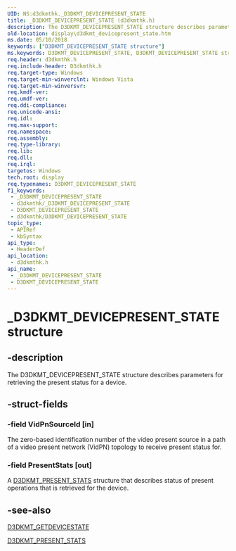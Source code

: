 ```yaml
---
UID: NS:d3dkmthk._D3DKMT_DEVICEPRESENT_STATE
title: _D3DKMT_DEVICEPRESENT_STATE (d3dkmthk.h)
description: The D3DKMT_DEVICEPRESENT_STATE structure describes parameters for retrieving the present status for a device.
old-location: display\d3dkmt_devicepresent_state.htm
ms.date: 05/10/2018
keywords: ["D3DKMT_DEVICEPRESENT_STATE structure"]
ms.keywords: D3DKMT_DEVICEPRESENT_STATE, D3DKMT_DEVICEPRESENT_STATE structure [Display Devices], OpenGL_Structs_d1f2fcff-dfb8-411f-a4f8-4016924b4ebd.xml, _D3DKMT_DEVICEPRESENT_STATE, d3dkmthk/D3DKMT_DEVICEPRESENT_STATE, display.d3dkmt_devicepresent_state
req.header: d3dkmthk.h
req.include-header: D3dkmthk.h
req.target-type: Windows
req.target-min-winverclnt: Windows Vista
req.target-min-winversvr: 
req.kmdf-ver: 
req.umdf-ver: 
req.ddi-compliance: 
req.unicode-ansi: 
req.idl: 
req.max-support: 
req.namespace: 
req.assembly: 
req.type-library: 
req.lib: 
req.dll: 
req.irql: 
targetos: Windows
tech.root: display
req.typenames: D3DKMT_DEVICEPRESENT_STATE
f1_keywords:
 - _D3DKMT_DEVICEPRESENT_STATE
 - d3dkmthk/_D3DKMT_DEVICEPRESENT_STATE
 - D3DKMT_DEVICEPRESENT_STATE
 - d3dkmthk/D3DKMT_DEVICEPRESENT_STATE
topic_type:
 - APIRef
 - kbSyntax
api_type:
 - HeaderDef
api_location:
 - d3dkmthk.h
api_name:
 - _D3DKMT_DEVICEPRESENT_STATE
 - D3DKMT_DEVICEPRESENT_STATE
---
```


# _D3DKMT_DEVICEPRESENT_STATE structure


## -description

The D3DKMT_DEVICEPRESENT_STATE structure describes parameters for retrieving the present status for a device.

## -struct-fields

### -field VidPnSourceId [in]

The zero-based identification number of the video present source in a path of a video present network (VidPN) topology to receive present status for.

### -field PresentStats [out]

A <a href="/windows-hardware/drivers/ddi/d3dkmthk/ns-d3dkmthk-_d3dkmt_present_stats">D3DKMT_PRESENT_STATS</a> structure that describes status of present operations that is retrieved for the device.

## -see-also

<a href="/windows-hardware/drivers/ddi/d3dkmthk/ns-d3dkmthk-_d3dkmt_getdevicestate">D3DKMT_GETDEVICESTATE</a>



<a href="/windows-hardware/drivers/ddi/d3dkmthk/ns-d3dkmthk-_d3dkmt_present_stats">D3DKMT_PRESENT_STATS</a>


